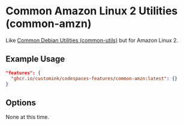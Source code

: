 
# Common Amazon Linux 2 Utilities (common-amzn)

Like [Common Debian Utilities (common-utils)](https://github.com/devcontainers/features/tree/main/src/common-utils) but for Amazon Linux 2.


## Example Usage

```json
"features": {
  "ghcr.io/customink/codespaces-features/common-amzn:latest": {}
}
```

## Options

None at this time.
